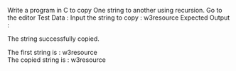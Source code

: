 Write a program in C to copy One string to another using recursion. Go to the editor
Test Data :
Input the string to copy : w3resource
Expected Output :

 The string successfully copied.                                                                              
                                                                                                              
 The first string is : w3resource                                                                             
 The copied string is : w3resource


